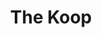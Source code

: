 ---
title: The Koop
lng: -76.9433408
lat: 40.2389185
color: '#31225D'
type: Korean
address: 5 S 35th St, Camp Hill, PA 17011
rating: 4.5
tags:
  - korean
  - fried chicken
  - bulgogi
---